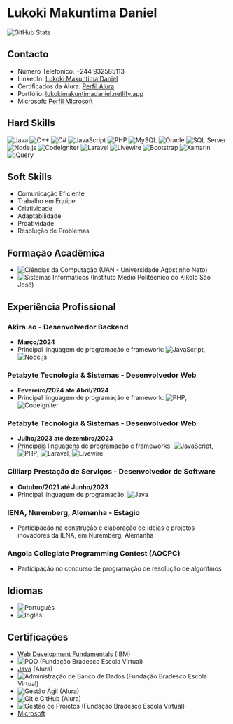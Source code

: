 # Lukoki Makuntima Daniel
 
![GitHub Stats](https://github-readme-stats.vercel.app/api?username=LukokiMakuntimaDaniel)

## Contacto

- Número Telefonico: +244 932585113
- LinkedIn: [Lukoki Makuntima Daniel](https://www.linkedin.com/in/lukokidaniel/)
- Certificados da Alura: [Perfil Alura](https://cursos.alura.com.br/user/lukokimakuntimadaniel/fullCertificate/ee12c231c350068397ac8dfd32c7b183)
- Portfólio: [lukokimakuntimadaniel.netlify.app](https://lukokimakuntimadaniel.netlify.app/)
- Microsoft: [Perfil Microsoft](https://learn.microsoft.com/pt-pt/users/84862438/)


## Hard Skills

![Java](https://img.shields.io/badge/Java-Expert-orange) ![C++](https://img.shields.io/badge/C++-Expert-brightgreen) ![C#](https://img.shields.io/badge/C%23-Expert-blue) ![JavaScript](https://img.shields.io/badge/JavaScript-Expert-yellow) ![PHP](https://img.shields.io/badge/PHP-Expert-purple) ![MySQL](https://img.shields.io/badge/MySQL-Expert-blue) ![Oracle](https://img.shields.io/badge/Oracle-Expert-red) ![SQL Server](https://img.shields.io/badge/SQL%20Server-Expert-yellow) ![Node.js](https://img.shields.io/badge/Node.js-Expert-green) ![CodeIgniter](https://img.shields.io/badge/CodeIgniter-Expert-red) ![Laravel](https://img.shields.io/badge/Laravel-Expert-orange) ![Livewire](https://img.shields.io/badge/Livewire-Expert-blue) ![Bootstrap](https://img.shields.io/badge/Bootstrap-Expert-purple) ![Xamarin](https://img.shields.io/badge/Xamarin-Expert-brightgreen) ![jQuery](https://img.shields.io/badge/jQuery-Expert-blue)

## Soft Skills

- Comunicação Eficiente
- Trabalho em Equipe
- Criatividade
- Adaptabilidade
- Proatividade
- Resolução de Problemas

## Formação Acadêmica

- ![Ciências da Computação](https://img.shields.io/badge/Ci%C3%AAncias%20da%20Computa%C3%A7%C3%A3o-Em%20curso-blue) (UAN - Universidade Agostinho Neto)
- ![Sistemas Informáticos](https://img.shields.io/badge/Sistemas%20Inform%C3%A1ticos-Conclu%C3%ADdo-green) (Instituto Médio Politécnico do Kikolo São José)

## Experiência Profissional

### Akira.ao - Desenvolvedor Backend
- **Março/2024**
- Principal linguagem de programação e framework: ![JavaScript](https://img.shields.io/badge/JavaScript-Expert-yellow), ![Node.js](https://img.shields.io/badge/Node.js-Expert-green)

### Petabyte Tecnologia & Sistemas - Desenvolvedor Web
- **Fevereiro/2024 até Abril/2024**
- Principal linguagem de programação e framework: ![PHP](https://img.shields.io/badge/PHP-Expert-purple), ![CodeIgniter](https://img.shields.io/badge/CodeIgniter-Expert-red)

### Petabyte Tecnologia & Sistemas - Desenvolvedor Web
- **Julho/2023 até dezembro/2023**
- Principais linguagens de programação e frameworks: ![JavaScript](https://img.shields.io/badge/JavaScript-Expert-yellow), ![PHP](https://img.shields.io/badge/PHP-Expert-purple), ![Laravel](https://img.shields.io/badge/Laravel-Expert-orange), ![Livewire](https://img.shields.io/badge/Livewire-Expert-blue)

### Cilliarp Prestação de Serviços - Desenvolvedor de Software
- **Outubro/2021 até Junho/2023**
- Principal linguagem de programação: ![Java](https://img.shields.io/badge/Java-Expert-brightgreen)

### IENA, Nuremberg, Alemanha - Estágio
- Participação na construção e elaboração de ideias e projetos inovadores da IENA, em Nuremberg, Alemanha

### Angola Collegiate Programming Contest (AOCPC)
- Participação no concurso de programação de resolução de algoritmos

## Idiomas

- ![Português](https://img.shields.io/badge/Portugu%C3%AAs-Fluente-brightgreen)
- ![Inglês](https://img.shields.io/badge/Ingl%C3%AAs-Iniciante-yellow)

## Certificações

- [Web Development Fundamentals](https://www.credly.com/badges/ab51e32d-7fb5-4a0f-99c4-45f21002fa22/linked_in_profile) (IBM)
- ![POO](https://img.shields.io/badge/POO-Expert-brightgreen) (Fundação Bradesco Escola Virtual)
- [Java](https://cursos.alura.com.br/user/lukokimakuntimadaniel/fullCertificate/ee12c231c350068397ac8dfd32c7b183) (Alura)
- ![Administração de Banco de Dados](https://img.shields.io/badge/Administra%C3%A7%C3%A3o%20de%20Banco%20de%20Dados-Expert-brightgreen) (Fundação Bradesco Escola Virtual)
- ![Gestão Ágil](https://img.shields.io/badge/Gest%C3%A3o%20%C3%81gil-Expert-brightgreen) (Alura)
- ![Git e GitHub](https://img.shields.io/badge/Git%20e%20GitHub-Expert-brightgreen) (Alura)
- ![Gestão de Projetos](https://img.shields.io/badge/Gest%C3%A3o%20de%20Projetos-Expert-brightgreen) (Fundação Bradesco Escola Virtual)
- [Microsoft](https://learn.microsoft.com/pt-pt/users/84862438/)
